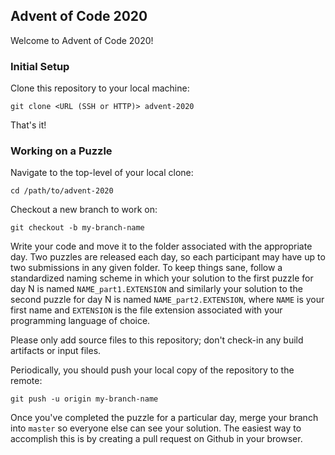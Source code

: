 ## Advent of Code 2020

Welcome to Advent of Code 2020!

### Initial Setup

Clone this repository to your local machine:

```
git clone <URL (SSH or HTTP)> advent-2020
```

That's it!

### Working on a Puzzle

Navigate to the top-level of your local clone:

```
cd /path/to/advent-2020
```

Checkout a new branch to work on:

```
git checkout -b my-branch-name
```

Write your code and move it to the folder associated with the appropriate day. Two puzzles are released each day, so each participant may have up to two submissions in any given folder. To keep things sane, follow a standardized naming scheme in which your solution to the first puzzle for day N is named `NAME_part1.EXTENSION` and similarly your solution to the second puzzle for day N is named `NAME_part2.EXTENSION`, where `NAME` is your first name and `EXTENSION` is the file extension associated with your programming language of choice.

Please only add source files to this repository; don't check-in any build artifacts or input files.

Periodically, you should push your local copy of the repository to the remote:

```
git push -u origin my-branch-name
```

Once you've completed the puzzle for a particular day, merge your branch into `master` so everyone else can see your solution. The easiest way to accomplish this is by creating a pull request on Github in your browser.